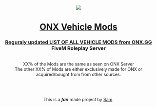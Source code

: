   <p align="center">
    <img src="https://github.com/yungsamd17/onx-carmods/assets/64147848/0bc7d0f0-2664-4250-82a7-7de125864042">
</p>
  
<h1> <div align="center"><a href="https://yungsamd17.github.io/onx-carmods/">ONX Vehicle Mods</div> </h1>

<div align="center">
  <h3><b>Reguraly updated LIST OF ALL VEHICLE MODS from <a href="https://onx.gg">ONX.GG</a> FiveM Roleplay Server</b></h3>
<br>
  XX% of the Mods are the same as seen on ONX Server
  <br>
  The other XX% of Mods are either exclusively made for ONX or acquired/bought from from other sources.
  <br>
  <br>
  <br>
  <br>
  <p>This is a <b><em>fan</em></b> made project by <a href="https://yungsamd17.github.io/">Sam</a>.</p>
</div>
